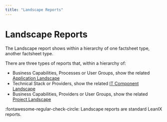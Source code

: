 ```yaml
---
title: "Landscape Reports"
---
```


# Landscape Reports

The Landscape report shows within a hierarchy of one factsheet type, another factsheet type.

There are three types of reports that, within a hierarchy of:

- Business Capabilities, Processes or User Groups, show the related [Application Landscape](application-landscape-reports.md) 
- Technical Stack or Providers, show the related [IT Component Landscape](it-component-landscape-reports.md)
- Business Capabilities, Providers or User Groups, show the related [Project Landscape](project-landscape-reports.md)  

:fontawesome-regular-check-circle: Landscape reports are standard LeanIX reports.
